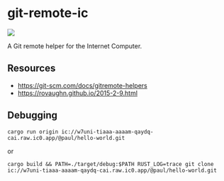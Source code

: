 # git-remote-ic

![](https://img.shields.io/badge/status%EF%B8%8F-experimental-blueviolet)

A Git remote helper for the Internet Computer.

## Resources

* https://git-scm.com/docs/gitremote-helpers
* https://rovaughn.github.io/2015-2-9.html

## Debugging

```
cargo run origin ic://w7uni-tiaaa-aaaam-qaydq-cai.raw.ic0.app/@paul/hello-world.git
```

or

```
cargo build && PATH=./target/debug:$PATH RUST_LOG=trace git clone ic://w7uni-tiaaa-aaaam-qaydq-cai.raw.ic0.app/@paul/hello-world.git
```
